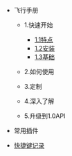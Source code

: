 - 飞行手册

  - 1.快速开始

    - [1.1特点](src/flight-manual/1.1特点.md)
    - [1.2安装](src/flight-manual/1.2安装.md)
    - [1.3基础](src/flight-manual/1.3基础.md)

  - 2.如何使用

  - 3.定制

  - 4.深入了解

  - 5.升级到1.0API

- 常用插件

- [快捷键记录](src/shortkeys.md)
